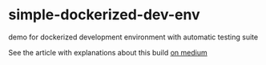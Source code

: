 # simple-dockerized-dev-env
demo for dockerized development environment with automatic testing suite

See the article with explanations about this build [on medium](https://medium.com/@aherve/how-we-happily-dockerized-our-development-environment-part-1-2-b05fd6927a53#.e91prgfpm)
